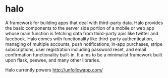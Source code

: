 halo
====

A framework for building apps that deal with third-party data. Halo provides the basic components to the server side portion of a mobile or web app whose main function is fetching data from third-party apis like twitter and facebook. Halo comes with functionality like third-party authentication, managing of multiple accounts, push notifications, in-app purchases, stripe subscriptions, user registration including password reset, and email confirmation functionality built-in. It aims to be a minimalist framework built upon flask, peewee, and many other libraries.

Halo currently powers http://unfollowapp.com/
